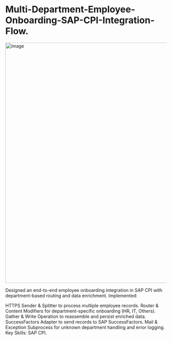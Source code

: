 # Multi-Department-Employee-Onboarding-SAP-CPI-Integration-Flow.

<img width="1677" height="751" alt="image" src="https://github.com/user-attachments/assets/9be05b2c-98ff-4b10-806f-849a9c530747" />



Designed an end-to-end employee onboarding integration in SAP CPI with department-based routing and data enrichment. Implemented:

HTTPS Sender & Splitter to process multiple employee records.
Router & Content Modifiers for department-specific onboarding (HR, IT, Others).
Gather & Write Operation to reassemble and persist enriched data.
SuccessFactors Adapter to send records to SAP SuccessFactors.
Mail & Exception Subprocess for unknown department handling and error logging.
Key Skills: SAP CPI.
